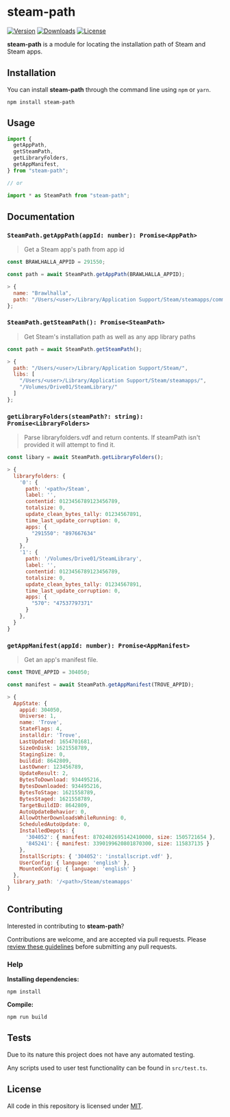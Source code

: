 # steam-path
[![Version](https://img.shields.io/npm/v/steam-path.svg?style=flat-square)](https://www.npmjs.com/package/steam-path)
[![Downloads](https://img.shields.io/npm/dt/steam-path.svg?style=flat-square)](https://www.npmjs.com/package/steam-path)
[![License](https://img.shields.io/github/license/node-steam/vdf.svg?style=flat-square)](https://www.npmjs.com/package/steam-path)

**steam-path** is a module for locating the installation path of Steam and Steam apps.

## Installation

You can install **steam-path** through the command line using `npm` or `yarn`.

```console
npm install steam-path
```

## Usage

```javascript
import {
  getAppPath,
  getSteamPath,
  getLibraryFolders,
  getAppManifest,
} from "steam-path";

// or

import * as SteamPath from "steam-path";
```

## Documentation

### `SteamPath.getAppPath(appId: number): Promise<AppPath>`

> Get a Steam app's path from app id

```javascript
const BRAWLHALLA_APPID = 291550;

const path = await SteamPath.getAppPath(BRAWLHALLA_APPID);

> {
  name: "Brawlhalla",
  path: "/Users/<user>/Library/Application Support/Steam/steamapps/common/Brawlhalla"
};
```

### `SteamPath.getSteamPath(): Promise<SteamPath>`

> Get Steam's installation path as well as any app library paths

```javascript
const path = await SteamPath.getSteamPath();

> {
  path: "/Users/<user>/Library/Application Support/Steam/",
  libs: [
    "/Users/<user>/Library/Application Support/Steam/steamapps/",
    "/Volumes/Drive01/SteamLibrary/"
  ]
};
```

### `getLibraryFolders(steamPath?: string): Promise<LibraryFolders>`

> Parse libraryfolders.vdf and return contents.
> If steamPath isn't provided it will attempt to find it.

```javascript
const libary = await SteamPath.getLibraryFolders();

> {
  libraryfolders: {
    '0': {
      path: '<path>/Steam',
      label: '',
      contentid: 0123456789123456789,
      totalsize: 0,
      update_clean_bytes_tally: 01234567891,
      time_last_update_corruption: 0,
      apps: {
        "291550": "897667634"
      }
    },
    '1': {
      path: '/Volumes/Drive01/SteamLibrary',
      label: '',
      contentid: 0123456789123456789,
      totalsize: 0,
      update_clean_bytes_tally: 01234567891,
      time_last_update_corruption: 0,
      apps: {
        "570": "47537797371"
      }
    },
  }
}
```

### `getAppManifest(appId: number): Promise<AppManifest>`

> Get an app's manifest file.

```javascript
const TROVE_APPID = 304050;

const manifest = await SteamPath.getAppManifest(TROVE_APPID);

> {
  AppState: {
    appid: 304050,
    Universe: 1,
    name: 'Trove',
    StateFlags: 4,
    installdir: 'Trove',
    LastUpdated: 1654701681,
    SizeOnDisk: 1621558789,
    StagingSize: 0,
    buildid: 8642809,
    LastOwner: 123456789,
    UpdateResult: 2,
    BytesToDownload: 934495216,
    BytesDownloaded: 934495216,
    BytesToStage: 1621558789,
    BytesStaged: 1621558789,
    TargetBuildID: 8642809,
    AutoUpdateBehavior: 0,
    AllowOtherDownloadsWhileRunning: 0,
    ScheduledAutoUpdate: 0,
    InstalledDepots: {
      '304052': { manifest: 8702402695142410000, size: 1505721654 },
      '845241': { manifest: 3390199620801870300, size: 115837135 }
    },
    InstallScripts: { '304052': 'installscript.vdf' },
    UserConfig: { language: 'english' },
    MountedConfig: { language: 'english' }
  },
  library_path: '/<path>/Steam/steamapps'
}
```

## Contributing

Interested in contributing to **steam-path**?

Contributions are welcome, and are accepted via pull requests. Please [review these guidelines](contributing.md) before submitting any pull requests.

### Help

**Installing dependencies:**

```console
npm install
```

**Compile:**

```console
npm run build
```

## Tests

Due to its nature this project does not have any automated testing.

Any scripts used to user test functionality can be found in `src/test.ts`.

## License

All code in this repository is licensed under [MIT](LICENSE).

